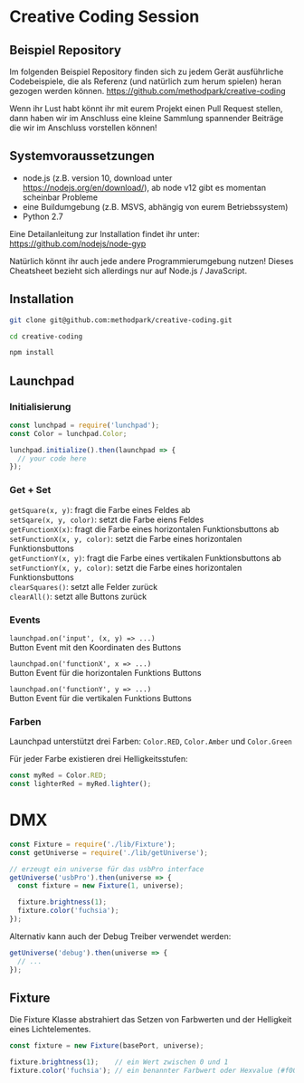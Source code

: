 # Creative Coding Session

## Beispiel Repository

Im folgenden Beispiel Repository finden sich zu jedem Gerät ausführliche Codebeispiele, die als Referenz (und natürlich zum herum spielen) heran gezogen werden können.
https://github.com/methodpark/creative-coding

Wenn ihr Lust habt könnt ihr mit eurem Projekt einen Pull Request stellen, dann haben wir im Anschluss eine kleine Sammlung spannender Beiträge die wir im Anschluss vorstellen können!

## Systemvoraussetzungen

* node.js (z.B. version 10, download unter https://nodejs.org/en/download/), ab node v12 gibt es momentan scheinbar Probleme
* eine Buildumgebung (z.B. MSVS, abhängig von eurem Betriebssystem)
* Python 2.7

Eine Detailanleitung zur Installation findet ihr unter: https://github.com/nodejs/node-gyp

Natürlich könnt ihr auch jede andere Programmierumgebung nutzen!
Dieses Cheatsheet bezieht sich allerdings nur auf Node.js / JavaScript.

## Installation

````bash
git clone git@github.com:methodpark/creative-coding.git

cd creative-coding

npm install
````

## Launchpad

### Initialisierung
````javascript
const lunchpad = require('lunchpad');
const Color = lunchpad.Color;

lunchpad.initialize().then(launchpad => {
  // your code here
});
````
### Get + Set

`getSquare(x, y)`: fragt die Farbe eines Feldes ab<br>
`setSqare(x, y, color)`: setzt die Farbe eiens Feldes<br>
`getFunctionX(x)`: fragt die Farbe eines horizontalen Funktionsbuttons ab<br>
`setFunctionX(x, y, color)`: setzt die Farbe eines horizontalen Funktionsbuttons<br>
`getFunctionY(x, y)`: fragt die Farbe eines vertikalen Funktionsbuttons ab<br>
`setFunctionY(x, y, color)`: setzt die Farbe eines horizontalen Funktionsbuttons<br>
`clearSquares()`: setzt alle Felder zurück<br>
`clearAll()`: setzt alle Buttons zurück<br>

### Events

`launchpad.on('input', (x, y) => ...)`<br>
Button Event mit den Koordinaten des Buttons

`launchpad.on('functionX', x => ...)`<br>
Button Event für die horizontalen Funktions Buttons

`launchpad.on('functionY', y => ...)`<br>
Button Event für die vertikalen Funktions Buttons

### Farben

Launchpad unterstützt drei Farben:
`Color.RED`, `Color.Amber` und `Color.Green`

Für jeder Farbe existieren drei Helligkeitsstufen:
````javascript
const myRed = Color.RED;
const lighterRed = myRed.lighter();
````

# DMX

````javascript
const Fixture = require('./lib/Fixture');
const getUniverse = require('./lib/getUniverse');

// erzeugt ein universe für das usbPro interface
getUniverse('usbPro').then(universe => {
  const fixture = new Fixture(1, universe);

  fixture.brightness(1);
  fixture.color('fuchsia');
});
````

Alternativ kann auch der Debug Treiber verwendet werden:
````javascript
getUniverse('debug').then(universe => {
  // ...
});
````

## Fixture

Die Fixture Klasse abstrahiert das Setzen von Farbwerten und der Helligkeit eines Lichtelementes.
````javascript
const fixture = new Fixture(basePort, universe);

fixture.brightness(1);    // ein Wert zwischen 0 und 1
fixture.color('fuchsia'); // ein benannter Farbwert oder Hexvalue (#f00)
````
